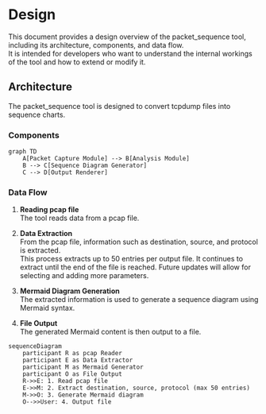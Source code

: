 # Design
This document provides a design overview of the packet_sequence tool, including its architecture, components, and data flow.  
It is intended for developers who want to understand the internal workings of the tool and how to extend or modify it.

## Architecture
The packet_sequence tool is designed to convert tcpdump files into sequence charts.

### Components
```mermaid
graph TD
    A[Packet Capture Module] --> B[Analysis Module]
    B --> C[Sequence Diagram Generator]
    C --> D[Output Renderer]
```

### Data Flow
1. **Reading pcap file**  
   The tool reads data from a pcap file.

2. **Data Extraction**  
   From the pcap file, information such as destination, source, and protocol is extracted.  
   This process extracts up to 50 entries per output file. It continues to extract until the end of the file is reached.
   Future updates will allow for selecting and adding more parameters.

3. **Mermaid Diagram Generation**  
   The extracted information is used to generate a sequence diagram using Mermaid syntax.

4. **File Output**  
   The generated Mermaid content is then output to a file.

```mermaid
sequenceDiagram
    participant R as pcap Reader
    participant E as Data Extractor
    participant M as Mermaid Generator
    participant O as File Output
    R->>E: 1. Read pcap file
    E->>M: 2. Extract destination, source, protocol (max 50 entries)
    M->>O: 3. Generate Mermaid diagram
    O-->>User: 4. Output file
```